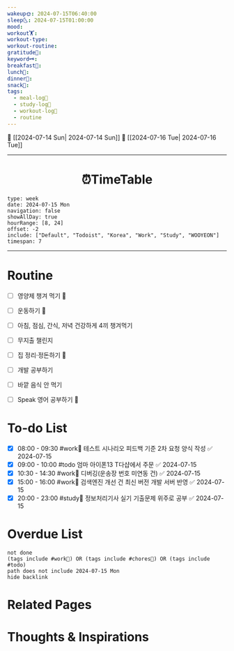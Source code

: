 ```yaml
---
wakeup🌞: 2024-07-15T06:40:00
sleep🌜: 2024-07-15T01:00:00
mood: 
workout🏋️: 
workout-type: 
workout-routine: 
gratitude🙏: 
keyword🗝️: 
breakfast🍳: 
lunch🍚: 
dinner🥗: 
snack🍬: 
tags:
  - meal-log📝
  - study-log📓
  - workout-log💪
  - routine
---
```


🔺 [[2024-07-14 Sun| 2024-07-14 Sun]]
🔻 [[2024-07-16 Tue| 2024-07-16 Tue]]
___
<h1> <center>⏰TimeTable </center> </h1>

```gEvent
type: week
date: 2024-07-15 Mon
navigation: false
showAllDay: true
hourRange: [8, 24]
offset: -2
include: ["Default", "Todoist", "Korea", "Work", "Study", "WOOYEON"]
timespan: 7
```

--- 


# Routine 

- [ ] 영양제 챙겨 먹기 🔼 
- [ ] 운동하기 🔼
- [ ] 아침, 점심, 간식, 저녁 건강하게 4끼 챙겨먹기
- [ ] 무지출 챌린지 
- [ ] 집 정리·정돈하기 🔼
- [ ] 개발 공부하기
- [ ] 바깥 음식 안 먹기 
- [ ] Speak 영어 공부하기 🔼 


# To-do List

- [x] 08:00 - 09:30 #work💼 테스트 시나리오 피드백 기준 2차 요청 양식 작성 ✅ 2024-07-15
- [x] 09:00 - 10:00 #todo 엄마 아이폰13 T다샵에서 주문 ✅ 2024-07-15
- [x] 10:30 - 14:30 #work💼 디버깅(운송장 번호 미연동 건) ✅ 2024-07-15
- [x] 15:00 - 16:00 #work💼 검색엔진 개선 건 최신 버전 개발 서버 반영 ✅ 2024-07-15
- [x] 20:00 - 23:00 #study📓  정보처리기사 실기 기출문제 위주로 공부 ✅ 2024-07-15

# Overdue List
```tasks
not done
(tags include #work💼) OR (tags include #chores🧺) OR (tags include #todo)
path does not include 2024-07-15 Mon
hide backlink
```

# Related Pages



# Thoughts & Inspirations

